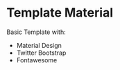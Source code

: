 # Template Material

Basic Template with:   
* Material Design   
* Twitter Bootstrap   
* Fontawesome   
